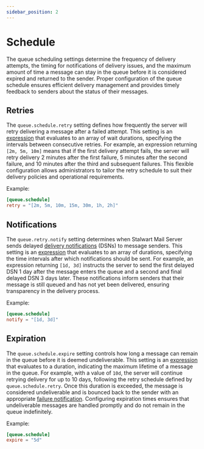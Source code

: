 ```yaml
---
sidebar_position: 2
---
```


# Schedule

The queue scheduling settings determine the frequency of delivery attempts, the timing for notifications of delivery issues, and the maximum amount of time a message can stay in the queue before it is considered expired and returned to the sender. Proper configuration of the queue schedule ensures efficient delivery management and provides timely feedback to senders about the status of their messages.

## Retries

The `queue.schedule.retry` setting defines how frequently the server will retry delivering a message after a failed attempt. This setting is an [expression](/docs/configuration/expressions/overview) that evaluates to an array of wait durations, specifying the intervals between consecutive retries. For example, an expression returning `[2m, 5m, 10m]` means that if the first delivery attempt fails, the server will retry delivery 2 minutes after the first failure, 5 minutes after the second failure, and 10 minutes after the third and subsequent failures. This flexible configuration allows administrators to tailor the retry schedule to suit their delivery policies and operational requirements.

Example:

```toml
[queue.schedule]
retry = "[2m, 5m, 10m, 15m, 30m, 1h, 2h]"
```

## Notifications

The `queue.retry.notify` setting determines when Stalwart Mail Server sends delayed [delivery notifications](/docs/smtp/queue/dsn) (DSNs) to message senders. This setting is an [expression](/docs/configuration/expressions/overview) that evaluates to an array of durations, specifying the time intervals after which notifications should be sent. For example, an expression returning `[1d, 3d]` instructs the server to send the first delayed DSN 1 day after the message enters the queue and a second and final delayed DSN 3 days later. These notifications inform senders that their message is still queued and has not yet been delivered, ensuring transparency in the delivery process.

Example:

```toml
[queue.schedule]
notify = "[1d, 3d]"
```

## Expiration

The `queue.schedule.expire` setting controls how long a message can remain in the queue before it is deemed undeliverable. This setting is an [expression](/docs/configuration/expressions/overview) that evaluates to a duration, indicating the maximum lifetime of a message in the queue. For example, with a value of `10d`, the server will continue retrying delivery for up to 10 days, following the retry schedule defined by `queue.schedule.retry`. Once this duration is exceeded, the message is considered undeliverable and is bounced back to the sender with an appropriate [failure notification](/docs/smtp/queue/dsn). Configuring expiration times ensures that undeliverable messages are handled promptly and do not remain in the queue indefinitely.

Example:

```toml
[queue.schedule]
expire = "5d"
```

